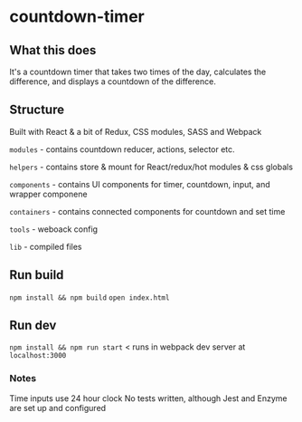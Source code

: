 # countdown-timer

## What this does

It's a countdown timer that takes two times of the day, calculates the
difference, and displays a countdown of the difference.

## Structure

Built with React & a bit of Redux, CSS modules, SASS and Webpack

`modules` - contains countdown reducer, actions, selector etc.

`helpers` - contains store & mount for React/redux/hot modules &
css globals

`components` - contains UI components for timer, countdown, input,
and wrapper componene

`containers` - contains connected components for countdown and set time

`tools` - weboack config

`lib` - compiled files

## Run build

  `npm install && npm build`
  `open index.html`

## Run dev

  `npm install && npm run start` < runs in webpack dev server at
  `localhost:3000`

### Notes
  Time inputs use 24 hour clock
  No tests written, although Jest and Enzyme are set up and configured
